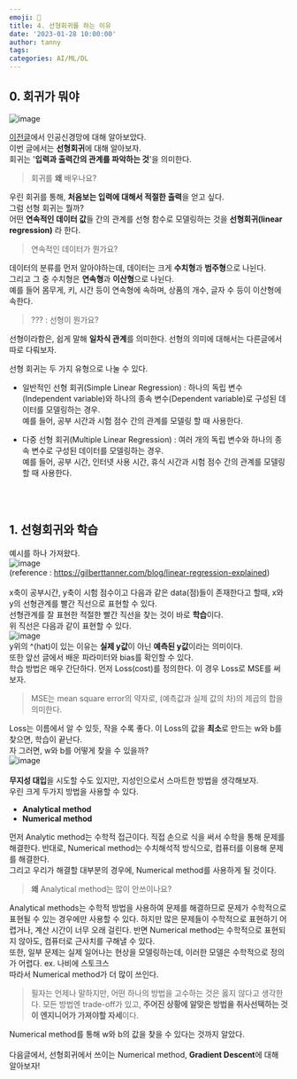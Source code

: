 ```yaml
---
emoji: 🔮
title: 4. 선형회귀를 하는 이유
date: '2023-01-28 10:00:00'
author: tanny
tags: 
categories: AI/ML/DL
---
```


## 0. 회귀가 뭐야
![image](https://user-images.githubusercontent.com/121401159/215163818-4b204570-e3e1-42fd-a655-dfbcc48a5c64.png)<br>

[이전글](https://tannybrown.github.io/ai/4/)에서 인공신경망에 대해 알아보았다. <br>
이번 글에서는 **선형회귀**에 대해 알아보자. <br>
회귀는 '**입력과 출력간의 관계를 파악하는 것**'을 의미한다.<br>
> 회귀를 **왜** 배우나요?

우린 회귀를 통해, **처음보는 입력에 대해서 적절한 출력**을 얻고 싶다.<br>
그럼 선형 회귀는 뭘까?<br>
어떤 **연속적인 데이터 값**들 간의 관계를 선형 함수로 모델링하는 것을 **선형회귀(linear regression)** 라 한다. <br>
> 연속적인 데이터가 뭔가요?

데이터의 분류를 먼저 알아야하는데, 데이터는 크게 **수치형**과 **범주형**으로 나뉜다. <br>
그리고 그 중 수치형은 **연속형**과 **이산형**으로 나뉜다. <br>
예를 들어 몸무게, 키, 시간 등이 연속형에 속하며, 상품의 개수, 글자 수 등이 이산형에 속한다.

> ??? : 선형이 뭔가요?


선형이라함은, 쉽게 말해 **일차식 관계**를 의미한다. 선형의 의미에 대해서는 다른글에서 따로 다뤄보자. <br>

선형 회귀는 두 가지 유형으로 나눌 수 있다.

- 일반적인 선형 회귀(Simple Linear Regression) : 하나의 독립 변수(Independent variable)와 하나의 종속 변수(Dependent variable)로 구성된 데이터를 모델링하는 경우. <br>예를 들어, 공부 시간과 시험 점수 간의 관계를 모델링 할 때 사용한다.

- 다중 선형 회귀(Multiple Linear Regression) : 여러 개의 독립 변수와 하나의 종속 변수로 구성된 데이터를 모델링하는 경우. <br>예를 들어, 공부 시간, 인터넷 사용 시간, 휴식 시간과 시험 점수 간의 관계를 모델링 할 때 사용한다.


<br><br>

## 1. 선형회귀와 학습
예시를 하나 가져왔다. <br>
![image](https://user-images.githubusercontent.com/121401159/215274142-03f6ea1d-bcea-44f5-adee-0d32613b9aad.png)<br>
(reference : https://gilberttanner.com/blog/linear-regression-explained)<br><br>
x축이 공부시간, y축이 시험 점수이고 다음과 같은 data(점)들이 존재한다고 할때, x와 y의 선형관계를 빨간 직선으로 표현할 수 있다.<br>
선형관계를 잘 표현한 적절한 빨간 직선을 찾는 것이 바로 **학습**이다.<br>
위 직선은 다음과 같이 표현할 수 있다.<br>
![image](https://user-images.githubusercontent.com/121401159/215274972-af0916e9-f458-41df-945c-8c28b6e2c7a5.png)<br>
y위의 ^(hat)이 있는 이유는 **실제 y값**이 아닌 **예측된 y값**이라는 의미이다.<br>
또한 앞선 글에서 배운 파라미터와 bias를 확인할 수 있다.<br>
학습 방법은 매우 간단하다. 먼저 Loss(cost)를 정의한다. 이 경우 Loss로 MSE를 써보자.<br>
> MSE는 mean square error의 약자로, (예측값과 실제 값의 차)의 제곱의 합을 의미한다.

Loss는 이름에서 알 수 있듯, 작을 수록 좋다. 이 Loss의 값을 **최소**로 만드는 w와 b를 찾으면, 학습이 끝난다.<br>
자 그러면, w와 b를 어떻게 찾을 수 있을까?<br>
![image](https://user-images.githubusercontent.com/121401159/215275914-56118e3d-78ed-4549-98ff-010e90810eef.png)<br>
<br>
**무지성 대입**을 시도할 수도 있지만, 지성인으로서 스마트한 방법을 생각해보자.<br>
우린 크게 두가지 방법을 사용할 수 있다.
- **Analytical method**
- **Numerical method**


먼저 Analytic method는 수학적 접근이다. 직접 손으로 식을 써서 수학을 통해 문제를 해결한다. 반대로, Numerical method는 수치해석적 방식으로, 컴퓨터를 이용해 문제를 해결한다.<br>
그리고 우리가 해결할 대부분의 경우에, Numerical method를 사용하게 될 것이다.
> **왜** Analytical method는 많이 안쓰이나요?

Analytical methods는 수학적 방법을 사용하여 문제를 해결하므로 문제가 수학적으로 표현될 수 있는 경우에만 사용할 수 있다. 하지만 많은 문제들이 수학적으로 표현하기 어렵거나, 계산 시간이 너무 오래 걸린다. 반면 Numerical method는 수학적으로 표현되지 않아도, 컴퓨터로 근사치를 구해낼 수 있다. <br>
또한, 일부 문제는 실제 일어나는 현상을 모델링하는데, 이러한 모델은 수학적으로 정의가 어렵다. ex. 나비에 스토크스 <br>
따라서 Numerical method가 더 많이 쓰인다.
> 필자는 언제나 말하지만, 어떤 하나의 방법을 고수하는 것은 옳지 않다고 생각한다. 모든 방법엔 trade-off가 있고, **주어진 상황에 알맞은 방법을 취사선택하는 것이 엔지니어가 가져야할 자세**이다.

Numerical method를 통해 w와 b의 값을 찾을 수 있다는 것까지 알았다.<br><br>
다음글에서, 선형회귀에서 쓰이는 Numerical method, **Gradient Descent**에 대해 알아보자!  


```toc

```
